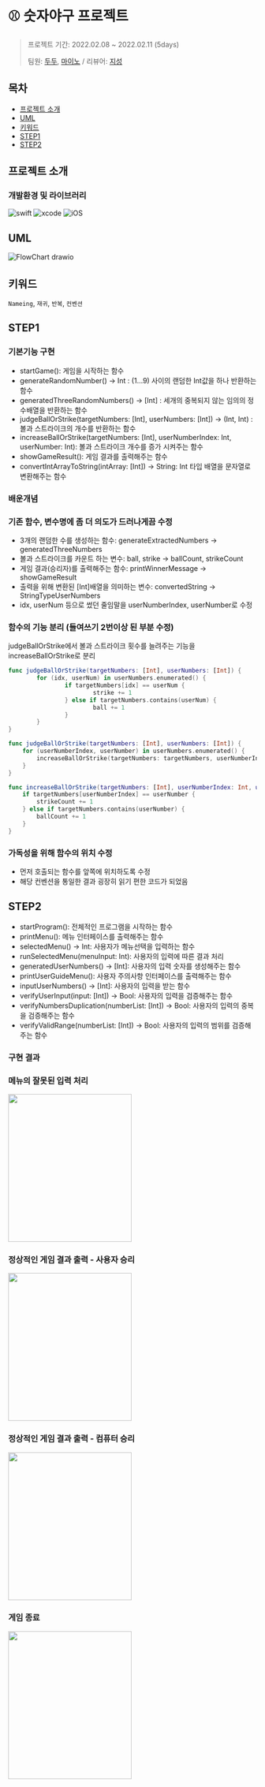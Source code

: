 # ⚾️ 숫자야구 프로젝트

> 프로젝트 기간: 2022.02.08 ~ 2022.02.11 (5days)
> 
> 팀원: [두두](https://github.com/FirstDo), [마이노](https://github.com/Mino777) / 리뷰어: [지성](https://github.com/yim2627)

## 목차

- [프로젝트 소개](프로젝트-소개)
- [UML](UML)
- [키워드](키워드)
- [STEP1](STEP1)
- [STEP2](STEP2)

## 프로젝트 소개

### 개발환경 및 라이브러리
![swift](https://img.shields.io/badge/swift-5.0-orange) ![xcode](https://img.shields.io/badge/Xcode-13.0-blue) ![iOS](https://img.shields.io/badge/iOS-15.0-yellow)

## UML

![FlowChart drawio](https://user-images.githubusercontent.com/54234176/152980262-d362762b-eb74-4f36-8002-53361b72a14d.png)

## 키워드

`Nameing`, `재귀`, `반복`, `컨벤션`

## STEP1

### 기본기능 구현

- startGame(): 게임을 시작하는 함수
- generateRandomNumber() -> Int : (1...9) 사이의 랜덤한 Int값을 하나 반환하는 함수
- generatedThreeRandomNumbers() -> [Int] : 세개의 중복되지 않는 임의의 정수배열을 반환하는 함수
- judgeBallOrStrike(targetNumbers: [Int], userNumbers: [Int]) -> (Int, Int) : 볼과 스트라이크의 개수를 반환하는 함수
- increaseBallOrStrike(targetNumbers: [Int], userNumberIndex: Int, userNumber: Int): 볼과 스트라이크 개수를 증가 시켜주는 함수
- showGameResult(): 게임 결과를 출력해주는 함수
- convertIntArrayToString(intArray: [Int]) -> String: Int 타입 배열을 문자열로 변환해주는 함수

### 배운개념

### 기존 함수, 변수명에 좀 더 의도가 드러나게끔 수정

- 3개의 랜덤한 수를 생성하는 함수: generateExtractedNumbers → generatedThreeNumbers
- 볼과 스트라이크를 카운트 하는 변수: ball, strike → ballCount, strikeCount
- 게임 결과(승리자)를 출력해주는 함수: printWinnerMessage → showGameResult
- 출력을 위해 변환된 [Int]배열을 의미하는 변수: convertedString → StringTypeUserNumbers
- idx, userNum 등으로 썼던 줄임말을 userNumberIndex, userNumber로 수정

### 함수의 기능 분리 (들여쓰기 2번이상 된 부분 수정)

judgeBallOrStrike에서 볼과 스트라이크 횟수를 늘려주는 기능을 increaseBallOrStrike로 분리

```swift
func judgeBallOrStrike(targetNumbers: [Int], userNumbers: [Int]) {
        for (idx, userNum) in userNumbers.enumerated() {
                if targetNumbers[idx] == userNum {
                        strike += 1
                } else if targetNumbers.contains(userNum) {
                        ball += 1
                }
        }
}
```

```swift
func judgeBallOrStrike(targetNumbers: [Int], userNumbers: [Int]) {
    for (userNumberIndex, userNumber) in userNumbers.enumerated() {
        increaseBallOrStrike(targetNumbers: targetNumbers, userNumberIndex: userNumberIndex, userNumber: userNumber)
    }
}

func increaseBallOrStrike(targetNumbers: [Int], userNumberIndex: Int, userNumber: Int) {
    if targetNumbers[userNumberIndex] == userNumber {
        strikeCount += 1
    } else if targetNumbers.contains(userNumber) {
        ballCount += 1
    }
}
```

### 가독성을 위해 함수의 위치 수정

- 먼저 호출되는 함수를 앞쪽에 위치하도록 수정
- 해당 컨벤션을 통일한 결과 굉장히 읽기 편한 코드가 되었음


## STEP2

- startProgram(): 전체적인 프로그램을 시작하는 함수
- printMenu(): 메뉴 인터페이스를 출력해주는 함수
- selectedMenu() -> Int: 사용자가 메뉴선택을 입력하는 함수
- runSelectedMenu(menuInput: Int): 사용자의 입력에 따른 결과 처리
- generatedUserNumbers() -> [Int]: 사용자의 입력 숫자를 생성해주는 함수
- printUserGuideMenu(): 사용자 주의사항 인터페이스를 출력해주는 함수
- inputUserNumbers() -> [Int]: 사용자의 입력을 받는 함수
- verifyUserInput(input: [Int]) -> Bool: 사용자의 입력을 검증해주는 함수
- verifyNumbersDuplication(numberList: [Int]) -> Bool: 사용자의 입력의 중복을 검증해주는 함수
- verifyValidRange(numberList: [Int]) -> Bool: 사용자의 입력의 범위를 검증해주는 함수

### 구현 결과

### 메뉴의 잘못된 입력 처리
<img src="https://user-images.githubusercontent.com/69573768/153528908-21c9e027-fcf7-428f-b391-e150cce91ff0.gif" width="250" height="300"/>

### 정상적인 게임 결과 출력 - 사용자 승리
<img src="https://user-images.githubusercontent.com/69573768/153528916-ea8dd9e6-bd65-4742-852f-c74762cf37cb.gif" width="250" height="300"/>

### 정상적인 게임 결과 출력 - 컴퓨터 승리
<img src="https://user-images.githubusercontent.com/69573768/153528917-c94f7dc2-ca0a-4570-9a80-3eaf83010397.gif" width="250" height="300"/>

### 게임 종료
<img src="https://user-images.githubusercontent.com/69573768/153528919-60b49407-366f-4e71-86ad-be8ebc232d84.gif" width="250" height="300"/>



